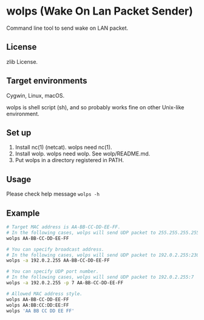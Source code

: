 wolps (Wake On Lan Packet Sender)
=================================

Command line tool to send wake on LAN packet.

License
-------

zlib License.

Target environments
-------------------

Cygwin, Linux, macOS.

wolps is shell script (sh), and so probably works fine on other Unix-like environment.

Set up
------

1. Install nc(1) (netcat). wolps need nc(1).
2. Install wolp. wolps need wolp. See wolp/README.md.
3. Put wolps in a directory registered in PATH.

Usage
-----

Please check help message `wolps -h`

Example
-------

```sh
# Target MAC address is AA-BB-CC-DD-EE-FF.
# In the following cases, wolps will send UDP packet to 255.255.255.255:2304
wolps AA-BB-CC-DD-EE-FF

# You can specify broadcast address.
# In the following cases, wolps will send UDP packet to 192.0.2.255:2304
wolps -a 192.0.2.255 AA-BB-CC-DD-EE-FF

# You can specify UDP port number.
# In the following cases, wolps will send UDP packet to 192.0.2.255:7
wolps -a 192.0.2.255 -p 7 AA-BB-CC-DD-EE-FF

# Allowed MAC address style.
wolps AA-BB-CC-DD-EE-FF
wolps AA:BB:CC:DD:EE:FF
wolps 'AA BB CC DD EE FF'
```
